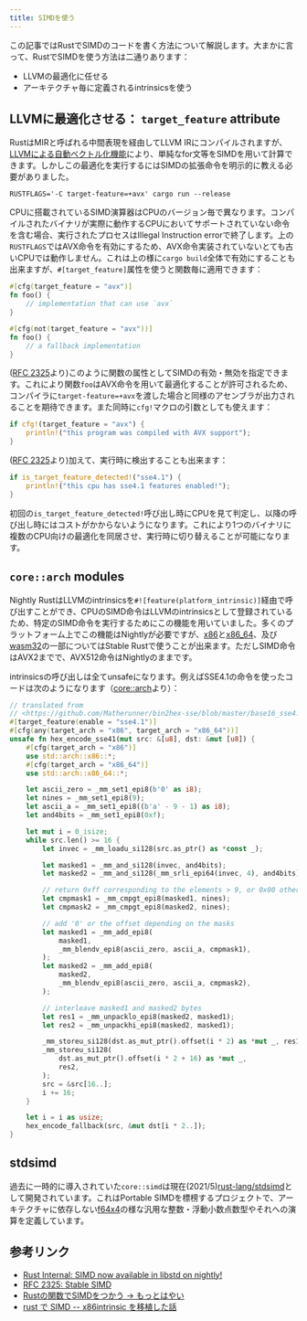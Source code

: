 ```yaml
---
title: SIMDを使う
---
```


この記事ではRustでSIMDのコードを書く方法について解説します。大まかに言って、RustでSIMDを使う方法は二通りあります：

- LLVMの最適化に任せる
- アーキテクチャ毎に定義されるintrinsicsを使う

LLVMに最適化させる： `target_feature` attribute
-------------------------------------------------

RustはMIRと呼ばれる中間表現を経由してLLVM IRにコンパイルされますが、[LLVMによる自動ベクトル化機能](https://llvm.org/docs/Vectorizers.html)により、単純なfor文等をSIMDを用いて計算できます。しかしこの最適化を実行するにはSIMDの拡張命令を明示的に教える必要がありました。

```
RUSTFLAGS='-C target-feature=+avx' cargo run --release
```

CPUに搭載されているSIMD演算器はCPUのバージョン毎で異なります。コンパイルされたバイナリが実際に動作するCPUにおいてサポートされていない命令を含む場合、実行されたプロセスはIllegal Instruction errorで終了します。上の`RUSTFLAGS`ではAVX命令を有効にするため、AVX命令実装されていないとても古いCPUでは動作しません。これは上の様に`cargo build`全体で有効にすることも出来ますが、`#[target_feature]`属性を使うと関数毎に適用できます：

```rust
#[cfg(target_feature = "avx")]
fn foo() {
    // implementation that can use `avx`
}

#[cfg(not(target_feature = "avx"))]
fn foo() {
    // a fallback implementation
}
```

([RFC 2325][RFC2325]より)このように関数の属性としてSIMDの有効・無効を指定できます。これにより関数`foo`はAVX命令を用いて最適化することが許可されるため、コンパイラに`target-feature=+avx`を渡した場合と同様のアセンブラが出力されることを期待できます。また同時に`cfg!`マクロの引数としても使えます：

```rust
if cfg!(target_feature = "avx") {
    println!("this program was compiled with AVX support");
}
```

([RFC 2325][RFC2325]より)加えて、実行時に検出することも出来ます：

```rust
if is_target_feature_detected!("sse4.1") {
    println!("this cpu has sse4.1 features enabled!");
}
```

初回の`is_target_feature_detected!`呼び出し時にCPUを見て判定し、以降の呼び出し時にはコストがかからないようになります。これにより1つのバイナリに複数のCPU向けの最適化を同居させ、実行時に切り替えることが可能になります。

[RFC2325]: https://rust-lang.github.io/rfcs/2325-stable-simd.html

`core::arch` modules
--------------------

Nightly RustはLLVMのintrinsicsを`#![feature(platform_intrinsic)]`経由で呼び出すことができ、CPUのSIMD命令はLLVMのintrinsicsとして登録されているため、特定のSIMD命令を実行するためにこの機能を用いていました。多くのプラットフォーム上でこの機能はNightlyが必要ですが、[x86][x86]と[x86_64][x86_64]、及び[wasm32][wasm32]の一部についてはStable Rustで使うことが出来ます。ただしSIMD命令はAVX2までで、AVX512命令はNightlyのままです。

[x86]: https://doc.rust-lang.org/core/arch/x86/index.html
[x86_64]: https://doc.rust-lang.org/core/arch/x86_64/index.html
[wasm32]: https://doc.rust-lang.org/core/arch/wasm32/index.html
[core::arch]: https://doc.rust-lang.org/core/arch

intrinsicsの呼び出しは全てunsafeになります。例えばSSE4.1の命令を使ったコードは次のようになります（[core::arch][core::arch]より）：

```rust
// translated from
// <https://github.com/Matherunner/bin2hex-sse/blob/master/base16_sse4.cpp>
#[target_feature(enable = "sse4.1")]
#[cfg(any(target_arch = "x86", target_arch = "x86_64"))]
unsafe fn hex_encode_sse41(mut src: &[u8], dst: &mut [u8]) {
    #[cfg(target_arch = "x86")]
    use std::arch::x86::*;
    #[cfg(target_arch = "x86_64")]
    use std::arch::x86_64::*;

    let ascii_zero = _mm_set1_epi8(b'0' as i8);
    let nines = _mm_set1_epi8(9);
    let ascii_a = _mm_set1_epi8((b'a' - 9 - 1) as i8);
    let and4bits = _mm_set1_epi8(0xf);

    let mut i = 0_isize;
    while src.len() >= 16 {
        let invec = _mm_loadu_si128(src.as_ptr() as *const _);

        let masked1 = _mm_and_si128(invec, and4bits);
        let masked2 = _mm_and_si128(_mm_srli_epi64(invec, 4), and4bits);

        // return 0xff corresponding to the elements > 9, or 0x00 otherwise
        let cmpmask1 = _mm_cmpgt_epi8(masked1, nines);
        let cmpmask2 = _mm_cmpgt_epi8(masked2, nines);

        // add '0' or the offset depending on the masks
        let masked1 = _mm_add_epi8(
            masked1,
            _mm_blendv_epi8(ascii_zero, ascii_a, cmpmask1),
        );
        let masked2 = _mm_add_epi8(
            masked2,
            _mm_blendv_epi8(ascii_zero, ascii_a, cmpmask2),
        );

        // interleave masked1 and masked2 bytes
        let res1 = _mm_unpacklo_epi8(masked2, masked1);
        let res2 = _mm_unpackhi_epi8(masked2, masked1);

        _mm_storeu_si128(dst.as_mut_ptr().offset(i * 2) as *mut _, res1);
        _mm_storeu_si128(
            dst.as_mut_ptr().offset(i * 2 + 16) as *mut _,
            res2,
        );
        src = &src[16..];
        i += 16;
    }

    let i = i as usize;
    hex_encode_fallback(src, &mut dst[i * 2..]);
}
```

stdsimd
--------

過去に一時的に導入されていた`core::simd`は現在(2021/5)[rust-lang/stdsimd](https://github.com/rust-lang/stdsimd)として開発されています。これはPortable SIMDを標榜するプロジェクトで、アーキテクチャに依存しない[f64x4](https://rust-lang.github.io/stdsimd/core_simd/type.f64x4.html)の様な汎用な整数・浮動小数点数型やそれへの演算を定義しています。

参考リンク
-----------
- [Rust Internal: SIMD now available in libstd on nightly!](https://internals.rust-lang.org/t/simd-now-available-in-libstd-on-nightly/6903)
- [RFC 2325: Stable SIMD](https://github.com/rust-lang/rfcs/blob/master/text/2325-stable-simd.md)
- [Rustの関数でSIMDをつかう → もっとはやい](https://qiita.com/tatsuya6502/items/7ffc623fc60be0220409)
- [rust で SIMD -- x86intrinsic を移植した話](http://mayah.jp/article/2016/x86intrin/)
